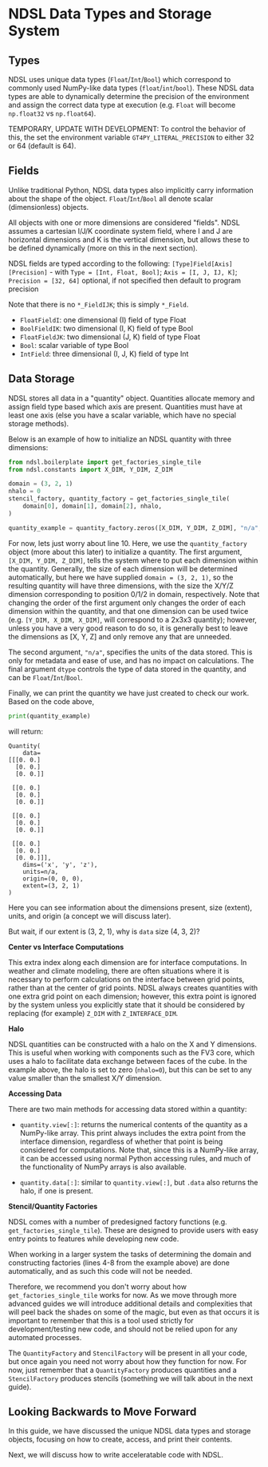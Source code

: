 # NDSL Data Types and Storage System

## Types

NDSL uses unique data types (`Float`/`Int`/`Bool`) which correspond to commonly used NumPy-like data
types (`float`/`int`/`bool`). These NDSL data types are able to dynamically determine the precision
of the environment and assign the correct data type at execution
(e.g. `Float` will become `np.float32` vs `np.float64`).

TEMPORARY, UPDATE WITH DEVELOPMENT: To control the behavior of this, the set the environment variable `GT4PY_LITERAL_PRECISION` to
either 32 or 64 (default is 64).

## Fields

Unlike traditional Python, NDSL data types also implicitly carry information about the shape
of the object. `Float`/`Int`/`Bool` all denote scalar (dimensionless) objects.

All objects with one or more dimensions are considered "fields". NDSL assumes a cartesian
I/J/K coordinate system field, where I and J are horizontal dimensions and K is the vertical
dimension, but allows these to be defined dynamically (more on this in the next section).

NDSL fields are typed according to the following: 
`[Type]Field[Axis][Precision]` - with `Type = [Int, Float, Bool]`; `Axis = [I, J, IJ, K]`;
`Precision = [32, 64]` optional, if not specified then default to program precision

Note that there is no `*_FieldIJK`; this is simply `*_Field`. 

- `FloatFieldI`: one dimensional (I) field of type Float
- `BoolFieldIK`: two dimensional (I, K) field of type Bool
- `FloatFieldJK`: two dimensional (J, K) field of type Float
- `Bool`: scalar variable of type Bool
- `IntField`: three dimensional (I, J, K) field of type Int

## Data Storage

NDSL stores all data in a "quantity" object. Quantities allocate memory and assign field type
based which axis are present. Quantities must have at least one axis (else you have a
scalar variable, which have no special storage methods).

Below is an example of how to initialize an NDSL quantity with three dimensions:

``` py linenums="1"
from ndsl.boilerplate import get_factories_single_tile
from ndsl.constants import X_DIM, Y_DIM, Z_DIM

domain = (3, 2, 1)
nhalo = 0
stencil_factory, quantity_factory = get_factories_single_tile(
    domain[0], domain[1], domain[2], nhalo,
)

quantity_example = quantity_factory.zeros([X_DIM, Y_DIM, Z_DIM], "n/a", dtype=Float)
```

For now, lets just worry about line 10. Here, we use the `quantity_factory` object (more about this
later) to initialize a quantity. The first argument, `[X_DIM, Y_DIM, Z_DIM]`, tells the system
where to put each dimension within the quantity. Generally, the size of each dimension will be
determined automatically, but here we have supplied `domain = (3, 2, 1)`, so the resulting quantity
will have three dimensions, with the size the X/Y/Z dimension corresponding to position 0/1/2 in
domain, respectively. Note that changing the order of the first argument only changes the order of
each dimension within the quantity, and that one dimension can be used twice (e.g.
`[Y_DIM, X_DIM, X_DIM]`, will correspond to a 2x3x3 quantity); however, unless you have a very good
reason to do so, it is generally best to leave the dimensions as [X, Y, Z] and only remove any
that are unneeded.

The second argument, `"n/a"`, specifies the units of the data stored. This is only for
metadata and ease of use, and has no impact on calculations. The final argument `dtype` controls
the type of data stored in the quantity, and can be `Float`/`Int`/`Bool`.

Finally, we can print the quantity we have just created to check our work. Based on the code above,

``` py linenums="11"
print(quantity_example)
```

will return:

```none
Quantity(
    data=
[[[0. 0.]
  [0. 0.]
  [0. 0.]]

 [[0. 0.]
  [0. 0.]
  [0. 0.]]

 [[0. 0.]
  [0. 0.]
  [0. 0.]]

 [[0. 0.]
  [0. 0.]
  [0. 0.]]],
    dims=('x', 'y', 'z'),
    units=n/a,
    origin=(0, 0, 0),
    extent=(3, 2, 1)
)
```

Here you can see information about the dimensions present, size (extent), units,
and origin (a concept we will discuss later).

But wait, if our extent is (3, 2, 1), why is `data` size (4, 3, 2)?

**Center vs Interface Computations**

This extra index along each dimension are for interface computations. In weather and climate
modeling, there are often situations where it is necessary to perform calculations on the interface
between grid points, rather than at the center of grid points. NDSL always
creates quantities with one extra grid point on each dimension; however, this extra point is
ignored by the system unless you explicitly state that it should be considered by replacing
(for example) `Z_DIM` with `Z_INTERFACE_DIM`.

**Halo**

NDSL quantities can be constructed with a halo on the X and Y dimensions. This is useful
when working with components such as the FV3 core, which uses a halo to facilitate data exchange
between faces of the cube. In the example above, the halo is set to zero (`nhalo=0`), but this can
be set to any value smaller than the smallest X/Y dimension.

**Accessing Data**

There are two main methods for accessing data stored within a quantity:

- `quantity.view[:]`: returns the numerical contents of the quantity as a NumPy-like array. This
print always includes the extra point from the interface dimension, regardless of whether that
point is being considered for computations. Note that, since this is a NumPy-like array, it can
be accessed using normal Python accessing rules, and much of the functionality of NumPy arrays is
also available.

- `quantity.data[:]`: similar to `quantity.view[:]`, but `.data` also returns the halo, if one
is present.

**Stencil/Quantity Factories**

NDSL comes with a number of predesigned factory functions (e.g. `get_factories_single_tile`).
These are designed to provide users with easy entry points to features while developing new code.

When working in a larger system the tasks of determining the domain and constructing factories
(lines 4-8 from the example above) are done automatically, and as such this code will not be needed.

Therefore, we recommend you don't worry about how `get_factories_single_tile` works for now. As we
move through more advanced guides we will introduce additional details and complexities that will
peel back the shades on some of the magic, but even as that occurs it is important to remember that
this is a tool used strictly for development/testing new code, and should not be relied upon for any
automated processes.

The `QuantityFactory` and `StencilFactory` will be present in all your code, but once again you
need not worry about how they function for now. For now, just remember that a `QuantityFactory`
produces quantities and a `StencilFactory` produces stencils (something we will talk about in the
next guide).

## Looking Backwards to Move Forward

In this guide, we have discussed the unique NDSL data types and storage objects, focusing on how
to create, access, and print their contents.

Next, we will discuss how to write acceleratable code with NDSL.
